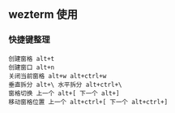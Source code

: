 ## wezterm 使用

### 快捷键整理

```
创建窗格 alt+t
创建窗口 alt+n
关闭当前窗格 alt+w alt+ctrl+w
垂直拆分 alt+\ 水平拆分 alt+ctrl+\
窗格切换 上一个 alt+[ 下一个 alt+]
移动窗格位置 上一个 alt+ctrl+[ 下一个 alt+ctrl+]
```
